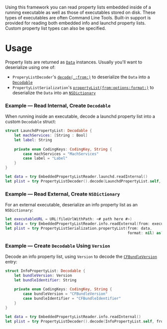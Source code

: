 Using this framework you can read property lists embedded inside of a running executable as well as those of
executables stored on disk. These types of executables are often Command Line Tools. Built-in support is provided for
reading both embedded info and launchd property lists. Custom property list types can also be specified.

# Usage
Property lists are returned as [`Data`](https://developer.apple.com/documentation/foundation/data) instances. Usually
you'll want to deserialize using one of:
 * `ProperyListDecoder`'s
   [`decode(_:from:)`](https://developer.apple.com/documentation/foundation/propertylistdecoder/2895397-decode)
   to deserialize the `Data` into a [`Decodable`](https://developer.apple.com/documentation/swift/decodable)
 * `PropertyListSerialization`'s 
   [`propertyList(from:options:format:)`](https://developer.apple.com/documentation/foundation/propertylistserialization/1409678-propertylist)
   to deserialize the `Data` into an [`NSDictionary`](https://developer.apple.com/documentation/foundation/nsdictionary)

### Example — Read Internal, Create `Decodable`
When running inside an executable, decode a launchd property list into a custom `Decodable` struct:
```swift
struct LaunchdPropertyList: Decodable {
    let machServices: [String : Bool]
    let label: String
    
    private enum CodingKeys: CodingKey, String {
        case machServices = "MachServices"
        case label = "Label"
    }
}

let data = try EmbeddedPropertyListReader.launchd.readInternal()
let plist = try PropertyListDecoder().decode(LaunchdPropertyList.self, from: data)
```

### Example — Read External, Create `NSDictionary`
For an external executable, deserialize an info property list as an `NSDictionary`:
```swift
let executableURL = URL(fileUrlWithPath: <# path here #>)
let data = try EmbeddedPropertyListReader.info.readExternal(from: executableURL)
let plist = try PropertyListSerialization.propertyList(from: data,
                                                       format: nil) as? NSDictionary
```

### Example — Create `Decodable` Using `Version`
Decode an info property list, using `Version` to decode the 
 [`CFBundleVersion`](https://developer.apple.com/documentation/bundleresources/information_property_list/cfbundleversion) 
entry:

```swift
struct InfoPropertyList: Decodable {
    let bundleVersion: Version
    let bundleIdentifier: String
    
    private enum CodingKeys: CodingKey, String {
        case bundleVersion = "CFBundleVersion"
        case bundleIdentifier = "CFBundleIdentifier"
    }
}

let data = try EmbeddedPropertyListReader.info.readInternal()
let plist = try PropertyListDecoder().decode(InfoPropertyList.self, from: data)
```
